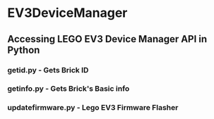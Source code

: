 # EV3DeviceManager
## Accessing LEGO EV3 Device Manager API in Python
### getid.py - Gets Brick ID
### getinfo.py - Gets Brick's Basic info
### updatefirmware.py - Lego EV3 Firmware Flasher
